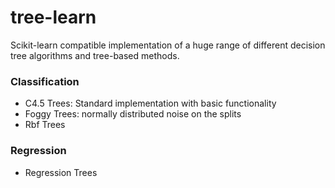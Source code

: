 # tree-learn
Scikit-learn compatible implementation of a huge range of different decision tree algorithms and tree-based methods.

### Classification
- C4.5 Trees: Standard implementation with basic functionality
- Foggy Trees: normally distributed noise on the splits
- Rbf Trees

### Regression
- Regression Trees
